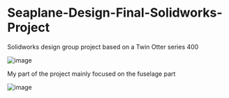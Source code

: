 # Seaplane-Design-Final-Solidworks-Project
Solidworks design group project  based on a Twin Otter series 400

![image](https://github.com/Alfredo-del-Rayo/Seaplane-Design-Final-Solidworks-Project-/assets/99233341/d765762e-ce15-4062-9aad-3fbd30c38b65)

My part of the project mainly focused on the fuselage part

![image](https://github.com/Alfredo-del-Rayo/Seaplane-Design-Final-Solidworks-Project-/assets/99233341/21be3af1-26be-4df6-8752-07a977652322)
